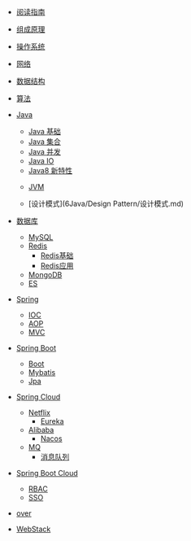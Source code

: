 * [阅读指南](README.md)

* [组成原理](1CompositionPrinciple/组成原理.md)

* [操作系统](2OperatingSystem/操作系统.md)

* [网络](3Network/网络.md)

* [数据结构](4DataStructure/数据结构.md)

* [算法](5Algorithm/算法.md)

* [Java]()
  
    * [Java 基础](6Java/Java/Java基础.md)
    * [Java 集合](6Java/Java/Java集合.md)
    * [Java 并发](6Java/Java/Java并发.md)
    * [Java IO](6Java/Java/JavaIO.md)
    * [Java8 新特性](6Java/Java/Java8新特性.md)
    
    - [JVM](6Java/JVM/JVM.md)
    
    - [设计模式](6Java/Design Pattern/设计模式.md)
    
* [数据库]()
  
    * [MySQL](7Database/MySQL/MySQL.md)
    * [Redis]()
      - [Redis基础](7Database/Redis/Redis基础.md)
      - [Redis应用](7Database/Redis/Redis应用.md)
    * [MongoDB](7Database/MongoDB/MongoDB.md)
    * [ES](7Database/ES/ES.md)
    
* [Spring]()
  
    * [IOC](8Spring/IOC.md)
    * [AOP](8Spring/AOP.md)
    * [MVC](8Spring/MVC.md)
    
* [Spring Boot]()
  
    - [Boot](9SpringBoot/Boot.md)
    
    * [Mybatis](9SpringBoot/Mybatis.md)
    * [Jpa](9SpringBoot/Jpa.md)
    
* [Spring Cloud]()
  
    * [Netflix]()
        * [Eureka](10SpringCloud/Netflix/Eureka.md)
    * [Alibaba]()
        - [Nacos](10SpringCloud/Alibaba/Nacos.md)
    * [MQ]()
        - [消息队列](10SpringCloud/MQ/消息队列.md)
    
* [Spring Boot Cloud]()

    - [RBAC](98SpringBootCloud/RBAC.md)
    - [SSO](98SpringBootCloud/SSO.md)
    
* [over]()

* [WebStack](99WebStack/nav.md)


